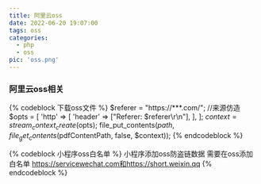 ```yaml
---
title: 阿里云oss
date: 2022-06-20 19:07:00
tags: oss
categories:
  - php
  - oss
pic: 'oss.png'
---
```

  
### 阿里云oss相关

<!-- more -->

{% codeblock 下载oss文件 %}
$referer = "https://***.com/"; //来源仿造
$opts    = [
    'http' => [
        'header' => ["Referer: $referer\r\n"],
    ],
];
$context = stream_context_create($opts);
file_put_contents($path, file_get_contents($pdfContentPath, false, $context));
{% endcodeblock %}

{% codeblock 小程序oss白名单 %}
小程序添加oss防盗链数据  需要在oss添加白名单
https://servicewechat.com和https://short.weixin.qq
{% endcodeblock %}
